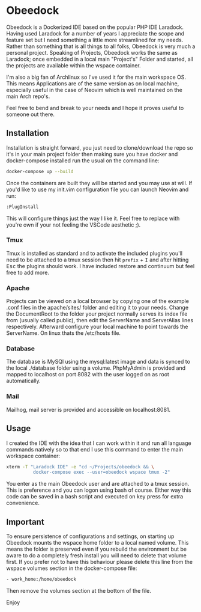 # Obeedock

Obeedock is a Dockerized IDE based on the popular PHP IDE Laradock. Having used Laradock
for a number of years I appreciate the scope and feature set but I need something a little
more streamlined for my needs. Rather than something that is all things to all folks, Obeedock
is very much a personal project. Speaking of Projects, Obeedock works the same as Laradock; once
embedded in a local main "Project's" Folder and started, all the projects are available within the wspace
container.

I'm also a big fan of Archlinux so I've used it for the main workspace OS. This means Applications
are of the same version as on local machine, especially useful in the case of Neovim which is
well maintained on the main Arch repo's.

Feel free to bend and break to your needs and I hope it proves useful to someone out there.

## Installation

Installation is straight forward, you just need to clone/download the repo so it's in your main project
folder then making sure you have docker and docker-compose installed run the usual on the command line:

```bash
docker-compose up --build
```

Once the containers are built they will be started and you may use at will. If you'd like to use my init.vim
configuration file you can launch Neovim and run:

```bash
:PlugInstall
```

This will configure things just the way I like it. Feel free to replace with you're own if your not
feeling the VSCode aesthetic ;).

### Tmux

Tmux is installed as standard and to activate the included plugins you'll need to be attached to a tmux
session then hit `prefix` + <kbd>I</kbd> and after hitting <kbd>Esc</kbd> the plugins should work. I have
included restore and continuum but feel free to add more.

### Apache

Projects can be viewed on a local browser by copying one of the example .conf files in the apache/sites/ folder and editing it
to your needs. Change the DocumentRoot to the folder your project normally serves its index file from (usually called public),
then edit the ServerName and ServerAlias lines respectively. Afterward configure your local machine to point towards
the ServerName. On linux thats the /etc/hosts file.

### Database

The database is MySQl using the mysql:latest image and data is synced to the local ./database folder using a volume. PhpMyAdmin
is provided and mapped to localhost on port 8082 with the user logged on as root automatically.

### Mail

Mailhog, mail server is provided and accessible on localhost:8081.

## Usage

I created the IDE with the idea that I can work within it and run all language commands natively so
to that end I use this command to enter the main workspace container:

```bash
xterm -T "Laradock IDE" -e "cd ~/Projects/obeedock && \
          docker-compose exec --user=obeedock wspace tmux -2"
```

You enter as the main Obeedock user and are attached to a tmux session. This is
preference and you can logon using bash of course. Either way this code can be saved in a bash script and
executed on key press for extra convenience.

## Important

To ensure persistence of configurations and settings, on starting up Obeedock mounts the wspace home folder to a local
named volume. This means the folder is preserved even if you rebuild the environment but be aware to do a
completely fresh install you will need to delete that volume first. If you prefer not to have this behaviour
please delete this line from the wspace volumes section in the docker-compose file:

```bash
- work_home:/home/obeedock
```

Then remove the volumes section at the bottom of the file.

Enjoy
